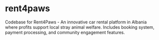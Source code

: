 # rent4paws
Codebase for Rent4Paws - An innovative car rental platform in Albania where profits support local stray animal welfare. Includes booking system, payment processing, and community engagement features.
